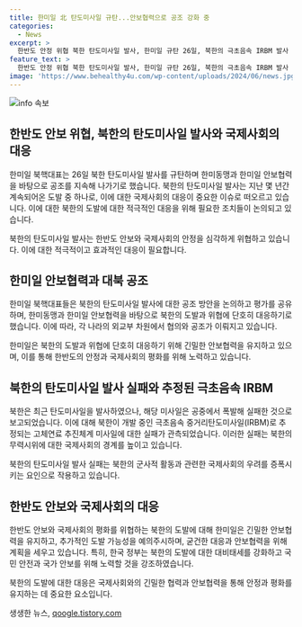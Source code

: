```yaml
---
title: 한미일 北 탄도미사일 규탄...안보협력으로 공조 강화 중
categories:
  - News
excerpt: >
  한반도 안정 위협 북한 탄도미사일 발사, 한미일 규탄 26일, 북한의 극초음속 IRBM 발사 실패로 한미일 북핵대표가 공조를 다짐하며 규탄. 안보위협으로 유엔 결의 위반 및 추가 도발 가능성 우려하며, 국제사회와 한반도 안정에 대응 약속. 한국 정부는 북한의 도발에 강력히 대응하겠다 강조. 해당 미사일은 공중에서 실패한 북한의 IRBM 추정.
feature_text: >
  한반도 안정 위협 북한 탄도미사일 발사, 한미일 규탄 26일, 북한의 극초음속 IRBM 발사 실패로 한미일 북핵대표가 공조를 다짐하며 규탄. 안보위협으로 유엔 결의 위반 및 추가 도발 가능성 우려하며, 국제사회와 한반도 안정에 대응 약속. 한국 정부는 북한의 도발에 강력히 대응하겠다 강조. 해당 미사일은 공중에서 실패한 북한의 IRBM 추정.
image: 'https://www.behealthy4u.com/wp-content/uploads/2024/06/news.jpg'
---
```


<p><img src="https://www.behealthy4u.com/wp-content/uploads/2024/06/news.jpg" alt="info 속보" /></p>

<h2 data-ke-size="size26">한반도 안보 위협, 북한의 탄도미사일 발사와 국제사회의 대응</h2>

<p>한미일 북핵대표는 26일 북한 탄도미사일 발사를 규탄하며 한미동맹과 한미일 안보협력을 바탕으로 공조를 지속해 나가기로 했습니다. 북한의 탄도미사일 발사는 지난 몇 년간 계속되어온 도발 중 하나로, 이에 대한 국제사회의 대응이 중요한 이슈로 떠오르고 있습니다. 이에 대한 북한의 도발에 대한 적극적인 대응을 위해 필요한 조치들이 논의되고 있습니다.</p>

<p data-ke-size="size16">북한의 탄도미사일 발사는 한반도 안보와 국제사회의 안정을 심각하게 위협하고 있습니다. 이에 대한 적극적이고 효과적인 대응이 필요합니다.</p>

<h2 data-ke-size="size26">한미일 안보협력과 대북 공조</h2>

<p>한미일 북핵대표들은 북한의 탄도미사일 발사에 대한 공조 방안을 논의하고 평가를 공유하며, 한미동맹과 한미일 안보협력을 바탕으로 북한의 도발과 위협에 단호히 대응하기로 했습니다. 이에 따라, 각 나라의 외교부 차원에서 협의와 공조가 이뤄지고 있습니다.</p>

<p data-ke-size="size16">한미일은 북한의 도발과 위협에 단호히 대응하기 위해 긴밀한 안보협력을 유지하고 있으며, 이를 통해 한반도의 안정과 국제사회의 평화를 위해 노력하고 있습니다.</p>

<h2 data-ke-size="size26">북한의 탄도미사일 발사 실패와 추정된 극초음속 IRBM</h2>

<p>북한은 최근 탄도미사일을 발사하였으나, 해당 미사일은 공중에서 폭발해 실패한 것으로 보고되었습니다. 이에 대해 북한이 개발 중인 극초음속 중거리탄도미사일(IRBM)로 추정되는 고체연료 추진체계 미사일에 대한 실패가 관측되었습니다. 이러한 실패는 북한의 무력시위에 대한 국제사회의 경계를 높이고 있습니다.</p>

<p data-ke-size="size16">북한의 탄도미사일 발사 실패는 북한의 군사적 활동과 관련한 국제사회의 우려를 증폭시키는 요인으로 작용하고 있습니다.</p>

<h2 data-ke-size="size26">한반도 안보와 국제사회의 대응</h2>

<p>한반도 안보와 국제사회의 평화를 위협하는 북한의 도발에 대해 한미일은 긴밀한 안보협력을 유지하고, 추가적인 도발 가능성을 예의주시하며, 굳건한 대응과 안보협력을 위해 계획을 세우고 있습니다. 특히, 한국 정부는 북한의 도발에 대한 대비태세를 강화하고 국민 안전과 국가 안보를 위해 노력할 것을 강조하였습니다.</p>

<p data-ke-size="size16">북한의 도발에 대한 대응은 국제사회와의 긴밀한 협력과 안보협력을 통해 안정과 평화를 유지하는 데 중요한 요소입니다.</p>
생생한 뉴스, <a href="https://qoogle.tistory.com" rel="dofollow">qoogle.tistory.com</a>


